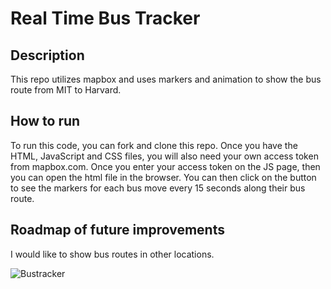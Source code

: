 # Real Time Bus Tracker

## Description

This repo utilizes mapbox and uses markers and animation to show the bus route from MIT to Harvard.

## How to run

To run this code, you can fork and clone this repo. Once you have the HTML, JavaScript and CSS files, you will also need your own access token from mapbox.com. Once you enter your access token on the JS page, then you can open the html file in the browser. You can then click on the button to see the markers for each bus move every 15 seconds along their bus route.

## Roadmap of future improvements

I would like to show bus routes in other locations.

![Bustracker](https://user-images.githubusercontent.com/106566230/186022717-e22a04cf-fbe0-47a7-beaf-a481c9106c96.jpg)
